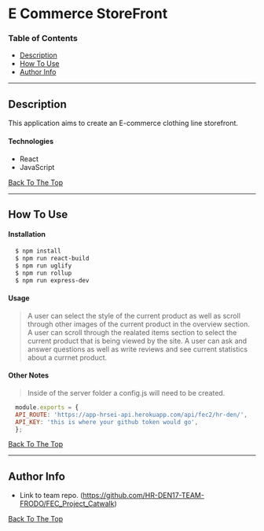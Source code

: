 # E Commerce StoreFront
### Table of Contents
- [Description](#description)
- [How To Use](#how-to-use)
- [Author Info](#author-info)

---

## Description

This application aims to create an E-commerce clothing line storefront.

#### Technologies

- React
- JavaScript

[Back To The Top](#e-commerce-storefront)

---

## How To Use

#### Installation
```bash
  $ npm install
  $ npm run react-build
  $ npm run uglify
  $ npm run rollup
  $ npm run express-dev
```
#### Usage
>A user can select the style of the current product as well as scroll through other images of the current product in the overview section. A user can scroll through the realated items section to select the current product that is being viewed by the site. A user can ask and answer questions as well as write reviews and see current statistics about a currnet product.

#### Other Notes
>Inside of the server folder a config.js will need to be created.
```javascript
  module.exports = {
  API_ROUTE: 'https://app-hrsei-api.herokuapp.com/api/fec2/hr-den/',
  API_KEY: 'this is where your github token would go',
  };
```
[Back To The Top](#e-commerce-storefront)

---

## Author Info
- Link to team repo. (https://github.com/HR-DEN17-TEAM-FRODO/FEC_Project_Catwalk)

[Back To The Top](#e-commerce-storefront)
